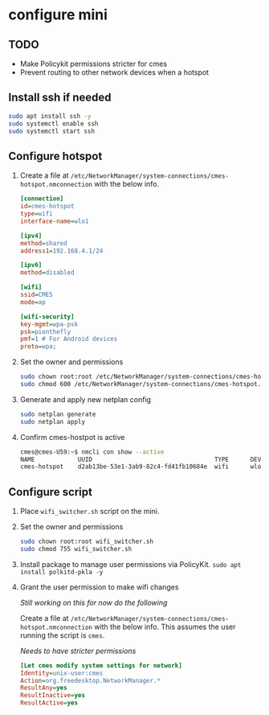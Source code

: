 # configure mini

## TODO
- Make Policykit permissions stricter for cmes
- Prevent routing to other network devices when a hotspot

## Install ssh if needed
```bash
sudo apt install ssh -y
sudo systemctl enable ssh
sudo systemctl start ssh
```

## Configure hotspot

1. Create a file at `/etc/NetworkManager/system-connections/cmes-hotspot.nmconnection` with the below info.

    ```ini
    [connection]
    id=cmes-hotspot
    type=wifi
    interface-name=wlo1

    [ipv4]
    method=shared
    address1=192.168.4.1/24

    [ipv6]
    method=disabled

    [wifi]
    ssid=CMES
    mode=ap

    [wifi-security]
    key-mgmt=wpa-psk
    psk=pionthefly
    pmf=1 # For Android devices
    proto=wpa;
    ```

2. Set the owner and permissions
    ```bash
    sudo chown root:root /etc/NetworkManager/system-connections/cmes-hotspot.nmconnection
    sudo chmod 600 /etc/NetworkManager/system-connections/cmes-hotspot.nmconnection
    ```

3. Generate and apply new netplan config
    ```bash
    sudo netplan generate
    sudo netplan apply
    ```

4. Confirm cmes-hostpot is active
    ```bash
    cmes@cmes-U59:~$ nmcli con show --active
    NAME            UUID                                  TYPE      DEVICE 
    cmes-hotspot    d2ab13be-53e1-3ab9-82c4-fd41fb10684e  wifi      wlo1   
    ```

## Configure script

1. Place `wifi_switcher.sh` script on the mini.
2. Set the owner and permissions
    ```bash
    sudo chown root:root wifi_switcher.sh
    sudo chmod 755 wifi_switcher.sh
    ```
4. Install package to manage user permissions via PolicyKit. `sudo apt install polkitd-pkla -y`


3. Grant the user permission to make wifi changes

   *Still working on this for now do the following*

   Create a file at `/etc/NetworkManager/system-connections/cmes-hotspot.nmconnection` with the below info. This assumes the user running the script is `cmes`.

   *Needs to have stricter permissions*
   
   ```ini
   [Let cmes modify system settings for network]
   Identity=unix-user:cmes
   Action=org.freedesktop.NetworkManager.*
   ResultAny=yes
   ResultInactive=yes
   ResultActive=yes
   ```




